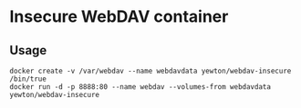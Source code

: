 Insecure WebDAV container
=========================

## Usage ##

``` Shell
docker create -v /var/webdav --name webdavdata yewton/webdav-insecure /bin/true
docker run -d -p 8888:80 --name webdav --volumes-from webdavdata yewton/webdav-insecure
```
